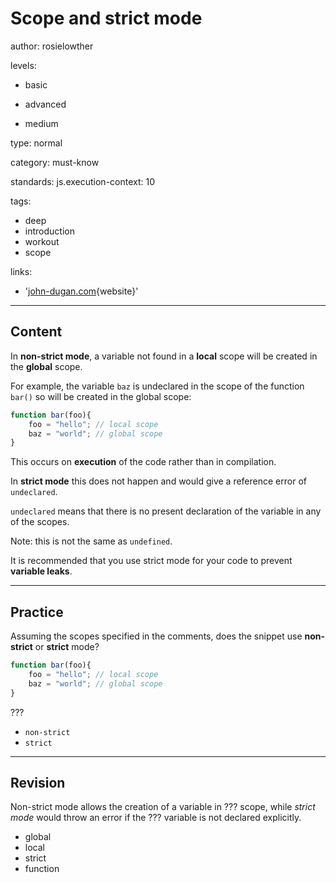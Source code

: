 # Scope and strict mode
author: rosielowther

levels:

  - basic

  - advanced

  - medium

type: normal

category: must-know

standards:
  js.execution-context: 10

tags:
  - deep
  - introduction
  - workout
  - scope

links:

  - '[john-dugan.com](https://john-dugan.com/hoisting-in-javascript/){website}'

---
## Content

In **non-strict mode**, a variable not found in a **local** scope will be created in the **global** scope.

For example, the variable `baz` is undeclared in the scope of the function `bar()` so will be created in the global scope:
```javascript
function bar(foo){
    foo = "hello"; // local scope
    baz = "world"; // global scope
}
```
This occurs on **execution** of the code rather than in compilation.

In **strict mode** this does not happen and would give a reference error of `undeclared`.

`undeclared` means that there is no present declaration of the variable in any of the scopes.

Note: this is not the same as `undefined`.

It is recommended that you use strict mode for your code to prevent **variable leaks**.

---
## Practice

Assuming the scopes specified in the comments, does the snippet use **non-strict** or **strict** mode?
```javascript
function bar(foo){
    foo = "hello"; // local scope
    baz = "world"; // global scope
}
```

???

* `non-strict`
* `strict`

---
## Revision

Non-strict mode allows the creation of a variable in ??? scope, while *strict mode* would throw an error if the ??? variable is not declared explicitly.

* global
* local
* strict
* function
